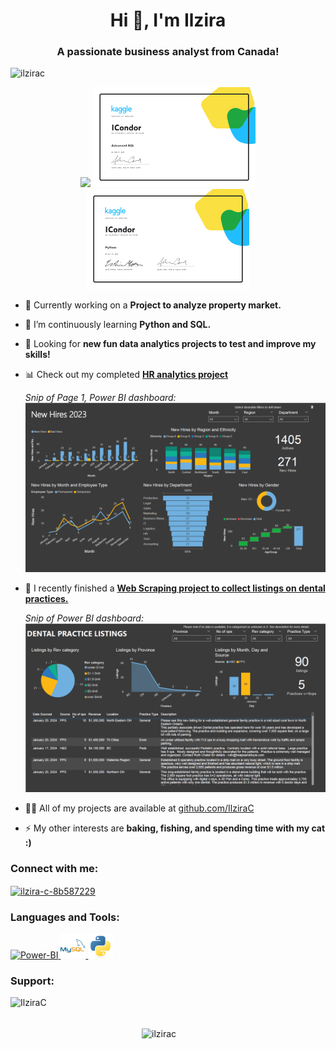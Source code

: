 <h1 align="center">Hi 👋, I'm Ilzira</h1>
<h3 align="center">A passionate business analyst from Canada!</h3>

<p align="left"> <img src="https://komarev.com/ghpvc/?username=ilzirac&label=Profile%20views&color=0e75b6&style=flat" alt="ilzirac" /> </p>

<p align="center"> <img src="https://user-images.githubusercontent.com/74038190/216658127-de9ffd2f-9302-45f3-82f5-1fa66dafa691.gif" width="160" /> <img src="https://github.com/IlziraC/IlziraC/blob/1e1cfa7ce2ca79b067edf4d49e31f0d28b64b4f4/ICondor%20-%20Advanced%20SQL.png" height="160" width="260" /> <img src="https://github.com/IlziraC/IlziraC/blob/1e1cfa7ce2ca79b067edf4d49e31f0d28b64b4f4/ICondor%20-%20Python.png" height="160" width="260" /> </p>

- 🔭 Currently working on a **Project to analyze property market.**

- 🌱 I’m continuously learning **Python and SQL.**

- 👯 Looking for **new fun data analytics projects to test and improve my skills!**

- 📊 Check out my completed **[HR analytics project](https://github.com/IlziraC/HR-analytics)**

   *Snip of Page 1, Power BI dashboard:*
  ![](https://github.com/IlziraC/HR-analytics/blob/cf75cace6af4f0d57ddee9274605ab891e29cb1e/Power%20BI%20Dashboard%20-%20Page%201.png)
  
- 🏡 I recently finished a **[Web Scraping project to collect listings on dental practices.](https://github.com/IlziraC/DentalScrape)**

  *Snip of Power BI dashboard:*
  ![](https://github.com/IlziraC/DentalScrape/blob/86f02a413f1212701931963c765df61c3625b924/Power%20BI%20Dashboard%20-%20Web%20Scraping.png)

- 👨‍💻 All of my projects are available at [github.com/IlziraC](https://github.com/IlziraC)

- ⚡ My other interests are **baking, fishing, and spending time with my cat :)**

<h3 align="left">Connect with me:</h3>
<p align="left">
<a href="https://linkedin.com/in/ilzira-c-8b587229" target="blank"><img align="center" src="https://user-images.githubusercontent.com/74038190/235294012-0a55e343-37ad-4b0f-924f-c8431d9d2483.gif" alt="ilzira-c-8b587229" height="40" width="40" /></a>
</p>

<h3 align="left">Languages and Tools:</h3>
<p align="left"> <a href="https://powerbi.microsoft.com/" target="_blank" rel="noreferrer"> <img src="https://github.com/microsoft/PowerBI-Icons/blob/main/SVG/Power-BI.svg" alt="Power-BI" width="40" height="40"/> </a> <a href="https://www.mysql.com/" target="_blank" rel="noreferrer"> <img src="https://raw.githubusercontent.com/devicons/devicon/master/icons/mysql/mysql-original-wordmark.svg" alt="mysql" width="40" height="40"/> </a> <a href="https://www.python.org" target="_blank" rel="noreferrer"> <img src="https://raw.githubusercontent.com/devicons/devicon/master/icons/python/python-original.svg" alt="python" width="40" height="40"/> </a> </p>

<h3 align="left">Support:</h3>
<p><a href="https://www.buymeacoffee.com/ilzirac"> <img align="left" src="https://cdn.buymeacoffee.com/buttons/v2/default-yellow.png" height="50" width="210" alt="IlziraC" /></a></p><br><br>

<p><img align="center" src="https://github-readme-streak-stats.herokuapp.com/?user=ilzirac&" alt="ilzirac" /></p>

